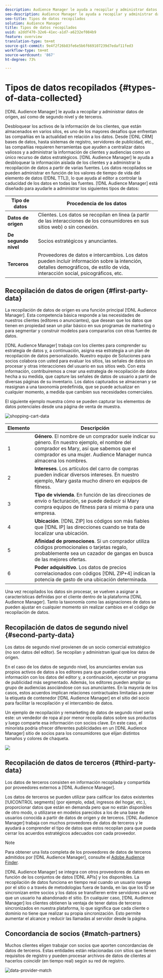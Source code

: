 ```yaml
---
description: Audience Manager le ayuda a recopilar y administrar datos de origen, así como de segundo nivel y de terceros.
seo-description: Audience Manager le ayuda a recopilar y administrar datos de origen, así como de segundo nivel y de terceros.
seo-title: Tipos de datos recopilados
solution: Audience Manager
title: Tipos de datos recopilados
uuid: a2ddf470-32e6-41ec-a1d7-a6232ef084b9
feature: overview
translation-type: tm+mt
source-git-commit: 9e4f2f26b83fe6e5b6f669107239d7edaf11fed3
workflow-type: tm+mt
source-wordcount: '867'
ht-degree: 73%

---
```



# Tipos de datos recopilados {#types-of-data-collected}

[!DNL Audience Manager] le ayuda a recopilar y administrar datos de origen, así como de segundo nivel y de terceros.

Desbloquear los activos de la información de los clientes, que están almacenados en varios silos, es uno de los mayores desafíos que enfrentan las compañías en la actualidad en relación a los datos. Desde [!DNL CRM] bases de datos, hasta sistemas de registro, servidores de publicidad, etc., las compañías requieren herramientas que ayuden a centralizar datos valiosos y a administrar la información de clientes y audiencias como un único recurso de datos estratégicos. [!DNL Audience Manager] le ayuda a desbloquear la información aislada de los clientes y a administrar la recopilación de datos a partir de varias fuentes. Los datos recopilados se pueden administrar en función de los valores de tiempo de vida del elemento de datos ([!DNL TTL]), lo que ayuda al editor a controlar la caducidad de los datos en todas las fuentes. [!DNL Audience Manager] está diseñado para ayudarle a administrar los siguientes tipos de datos:

| Tipo de datos | Procedencia de los datos |
|---|---|
| **Datos de origen** | Clientes. Los datos se recopilan en línea (a partir de las interacciones de los consumidores en sus sitios web) o sin conexión. |
| **De segundo nivel** | Socios estratégicos y anunciantes. |
| **Terceros** | Proveedores de datos e intercambios. Los datos pueden incluir información sobre la intención, detalles demográficos, de estilo de vida, interacción social, psicográficos, etc. |

## Recopilación de datos de origen {#first-party-data}

La recopilación de datos de origen es una función principal [!DNL Audience Manager]. Esta competencia básica responde a las necesidades de nuestros clientes (editores o anunciantes), que desean que los datos que tienen en propiedad sean un pilar básico en sus programas de marketing o para segmentar y construir modelos para compararlos con otras fuentes de datos.

[!DNL Audience Manager] trabaja con los clientes para comprender su estrategia de datos y, a continuación, asigna esa estrategia a un plan de recopilación de datos personalizado. Nuestro equipo de Soluciones para socios colabora con usted para evaluar los sitios, las señales de datos sin procesar y otras interacciones del usuario en sus sitios web. Con esta información, contribuiremos a crear una estrategia de recopilación de datos hecha a su medida, que capture las señales de datos de usuario a partir de diversas páginas de su inventario. Los datos capturados se almacenan y se reasignan a una taxonomía predefinida, que se puede actualizar en cualquier momento, a medida que cambien sus necesidades comerciales.

El siguiente ejemplo muestra cómo se pueden capturar los elementos de datos potenciales desde una página de venta de muestra.

![shopping-cart-data](assets/shopping-cart-data.png)

| Elemento | Descripción |
|---|---|
| 1 | **Género**. El nombre de un comprador suele indicar su género. En nuestro ejemplo, el nombre del comprador es Mary, así que sabemos que el comprador es una mujer. Audience Manager nunca almacena los nombres. |
| 2 | **Intereses**. Los artículos del carro de compras pueden indicar diversos intereses. En nuestro ejemplo, Mary gasta mucho dinero en equipos de fitness. |
| 3 | **Tipo de vivienda**. En función de las direcciones de envío o facturación, se puede deducir si Mary compra equipos de fitness para sí misma o para una empresa. |
| 4 | **Ubicación**. [!DNL ZIP] los códigos son más fiables que  [!DNL IP] las direcciones cuando se trata de localizar una ubicación. |
| 5 | **Afinidad de promociones**. Si un comprador utiliza códigos promocionales o tarjetas regalo, probablemente sea un cazador de gangas en busca de las mejores ofertas. |
| 6 | **Poder adquisitivo**. Los datos de precios correlacionados con códigos [!DNL ZIP+4] indican la potencia de gasto de una ubicación determinada. |

Una vez recopilados los datos sin procesar, se vuelven a asignar a características definidas por el cliente dentro de la plataforma [!DNL Audience Manager]. Tanto la taxonomía como las asignaciones de datos se pueden ajustar en cualquier momento sin realizar cambios en el código de recopilación de datos.

## Recopilación de datos de segundo nivel {#second-party-data}

Los datos de segundo nivel provienen de un socio comercial estratégico (no son datos del editor). Se recopilan y administran igual que los datos de origen.

En el caso de los datos de segundo nivel, los anunciantes envían sus propios activos de datos a los editores para que puedan combinar esa información con los datos del editor y, a continuación, ejecutar un programa de publicidad más segmentado. Además, los editores pueden ampliar su grupo de audiencias asociándose con sus anunciantes. En la mayoría de los casos, estos acuerdos implican relaciones contractuales limitadas a poner la etiqueta de contenedor [!DNL Audience Manager] en el sitio del socio para facilitar la recopilación y el intercambio de datos.

Un ejemplo de recopilación y remarketing de datos de segundo nivel sería este: un vendedor de ropa al por menor recopila datos sobre sus productos y luego comparte esa información con socios clave. En este caso, el minorista podría ofrecer diferentes publicidades en un [!DNL Audience Manager] sitio de socios para los consumidores que elijan distintos tamaños y colores de chaqueta.

![](assets/shopping-cart-traits.png)

## Recopilación de datos de terceros {#third-party-data}

Los datos de terceros consisten en información recopilada y compartida por proveedores externos a [!DNL Audience Manager].

Los datos de terceros se pueden utilizar para calificar los datos existentes [!UICONTROL segments] (por ejemplo, edad, ingresos del hogar, etc.), proporcionar datos que están en demanda pero que no están disponibles de otro modo, o utilizarse en modelos parecidos a los de una base de usuarios conocida a partir de datos de origen y de terceros. [!DNL Audience Manager] trabaja con muchos proveedores de datos de terceros y le ayudará a comprender el tipo de datos que estos recopilan para que pueda cerrar los acuerdos estratégicos adecuados con cada proveedor.

>[!NOTE]
>
>Para obtener una lista completa de los proveedores de datos de terceros admitidos por [!DNL Audience Manager], consulte el [Adobe Audience Finder](https://www.adobe-audience-finder.com/).

[!DNL Audience Manager] se integra con otros proveedores de datos en función de los conjuntos de datos  [!DNL APIs] y los disponibles. La recopilación de datos funciona en tiempo real cuando un usuario navega por el sitio o a través de metodologías fuera de banda, en las que los ID se sincronizan entre socios y los datos se transfieren entre servidores una vez que un usuario ha abandonado el sitio. En cualquier caso, [!DNL Audience Manager] los clientes obtienen la ventaja de tener datos de terceros sincronizados en nuestra plataforma, lo que significa que cada cliente o dominio no tiene que realizar su propia sincronización. Esto permite aumentar el alcance y reducir las llamadas al servidor desde la página.

## Concordancia de socios {#match-partners}

Muchos clientes eligen trabajar con socios que aporten concordancias de datos de terceros. Estas entidades están relacionadas con sitios que tienen requisitos de registro y pueden procesar archivos de datos de clientes al hacerlos coincidir (en tiempo real) según su red de registro.

![data-provider-match](assets/data-provider-match.png)
